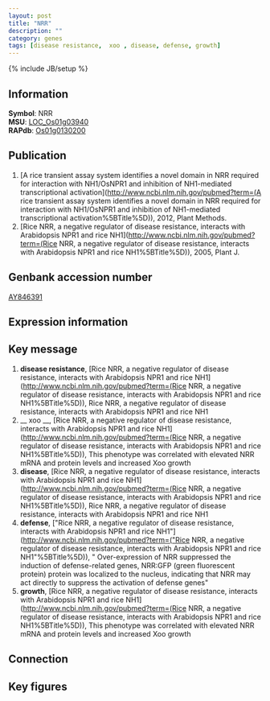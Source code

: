 ```yaml
---
layout: post
title: "NRR"
description: ""
category: genes
tags: [disease resistance,  xoo , disease, defense, growth]
---
```

{% include JB/setup %}

## Information
__Symbol__: NRR  
__MSU__: [LOC_Os01g03940](http://rice.plantbiology.msu.edu/cgi-bin/ORF_infopage.cgi?orf=LOC_Os01g03940)  
__RAPdb__: [Os01g0130200](http://rapdb.dna.affrc.go.jp/viewer/gbrowse_details/irgsp1?name=Os01g0130200)  

## Publication
1. [A rice transient assay system identifies a novel domain in NRR required for interaction with NH1/OsNPR1 and inhibition of NH1-mediated transcriptional activation](http://www.ncbi.nlm.nih.gov/pubmed?term=(A rice transient assay system identifies a novel domain in NRR required for interaction with NH1/OsNPR1 and inhibition of NH1-mediated transcriptional activation%5BTitle%5D)), 2012, Plant Methods.
2. [Rice NRR, a negative regulator of disease resistance, interacts with Arabidopsis NPR1 and rice NH1](http://www.ncbi.nlm.nih.gov/pubmed?term=(Rice NRR, a negative regulator of disease resistance, interacts with Arabidopsis NPR1 and rice NH1%5BTitle%5D)), 2005, Plant J.

## Genbank accession number
[AY846391](http://www.ncbi.nlm.nih.gov/nuccore/AY846391)

## Expression information

## Key message
1. __disease resistance__, [Rice NRR, a negative regulator of disease resistance, interacts with Arabidopsis NPR1 and rice NH1](http://www.ncbi.nlm.nih.gov/pubmed?term=(Rice NRR, a negative regulator of disease resistance, interacts with Arabidopsis NPR1 and rice NH1%5BTitle%5D)), Rice NRR, a negative regulator of disease resistance, interacts with Arabidopsis NPR1 and rice NH1
2. __ xoo __, [Rice NRR, a negative regulator of disease resistance, interacts with Arabidopsis NPR1 and rice NH1](http://www.ncbi.nlm.nih.gov/pubmed?term=(Rice NRR, a negative regulator of disease resistance, interacts with Arabidopsis NPR1 and rice NH1%5BTitle%5D)),  This phenotype was correlated with elevated NRR mRNA and protein levels and increased Xoo growth
3. __disease__, [Rice NRR, a negative regulator of disease resistance, interacts with Arabidopsis NPR1 and rice NH1](http://www.ncbi.nlm.nih.gov/pubmed?term=(Rice NRR, a negative regulator of disease resistance, interacts with Arabidopsis NPR1 and rice NH1%5BTitle%5D)), Rice NRR, a negative regulator of disease resistance, interacts with Arabidopsis NPR1 and rice NH1
4. __defense__, ["Rice NRR, a negative regulator of disease resistance, interacts with Arabidopsis NPR1 and rice NH1"](http://www.ncbi.nlm.nih.gov/pubmed?term=("Rice NRR, a negative regulator of disease resistance, interacts with Arabidopsis NPR1 and rice NH1"%5BTitle%5D)), " Over-expression of NRR suppressed the induction of defense-related genes, NRR:GFP (green fluorescent protein) protein was localized to the nucleus, indicating that NRR may act directly to suppress the activation of defense genes"
5. __growth__, [Rice NRR, a negative regulator of disease resistance, interacts with Arabidopsis NPR1 and rice NH1](http://www.ncbi.nlm.nih.gov/pubmed?term=(Rice NRR, a negative regulator of disease resistance, interacts with Arabidopsis NPR1 and rice NH1%5BTitle%5D)),  This phenotype was correlated with elevated NRR mRNA and protein levels and increased Xoo growth

## Connection

## Key figures


